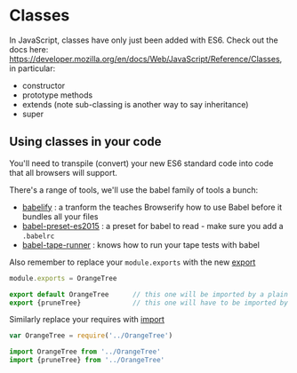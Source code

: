 # Classes

In JavaScript, classes have only just been added with ES6. Check out the docs here: https://developer.mozilla.org/en/docs/Web/JavaScript/Reference/Classes, in particular:

  - constructor
  - prototype methods
  - extends  (note sub-classing is another way to say inheritance)
  - super


## Using classes in your code

You'll need to transpile (convert) your new ES6 standard code into code that all browsers will support.

There's a range of tools, we'll use the babel family of tools a bunch:
- [babelify](https://www.npmjs.com/package/babelify) : a tranform the teaches Browserify how to use Babel before it bundles all your files
- [babel-preset-es2015](https://www.npmjs.com/package/babel-preset-es2015) : a preset for babel to read - make sure you add a `.babelrc`
- [babel-tape-runner](https://www.npmjs.com/package/babel-tape-runner) : knows how to run your tape tests with babel

Also remember to replace your `module.exports` with the new [export](https://developer.mozilla.org/en-US/docs/Web/JavaScript/Reference/Statements/export)

```js
module.exports = OrangeTree

export default OrangeTree      // this one will be imported by a plain import
export {pruneTree}             // this one will have to be imported by name
```

Similarly replace your requires with [import](https://developer.mozilla.org/en/docs/web/javascript/reference/statements/import)

```js
var OrangeTree = require('../OrangeTree')

import OrangeTree from '../OrangeTree'
import {pruneTree} from '../OrangeTree'
```


